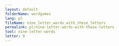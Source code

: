 ```yaml
---
layout: default
folderName: wordgames
lang: pl
fileName: nine_letter_words_with_these_letters
permalink: pl/nine-letter-words-with-these-letters
tool: nine-letter-words
letter: 9
---
```

